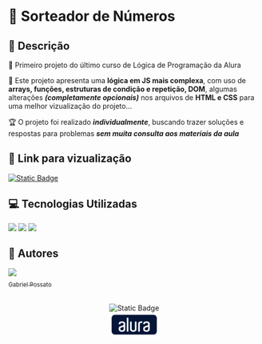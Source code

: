 # 🎰 Sorteador de Números

## 📰 Descrição

💬 Primeiro projeto do último curso de Lógica de Programação da Alura

🚩 Este projeto apresenta uma **lógica em JS mais complexa**, com uso de **arrays, funções, estruturas de condição e repetição, DOM**, algumas alterações **_(completamente opcionais)_** nos arquivos de **HTML e CSS** para uma melhor vizualização do projeto...

🏆 O projeto foi realizado **_individualmente_**, buscando trazer soluções e respostas para problemas **_sem muita consulta aos materiais da aula_**

## 🔗 Link para vizualização

<a href = "?"> <img alt="Static Badge" src="https://img.shields.io/badge/Clique aqui-blue?style=for-the-badge"> </a>

## 💻 Tecnologias Utilizadas
<img src="https://cdn.jsdelivr.net/gh/devicons/devicon@latest/icons/javascript/javascript-original.svg" height = "40"/> <img src="https://cdn.jsdelivr.net/gh/devicons/devicon@latest/icons/html5/html5-original.svg" height = "40"/> <img src="https://cdn.jsdelivr.net/gh/devicons/devicon@latest/icons/css3/css3-original.svg" height = "40" />

## 🙋 Autores
[<img loading="lazy" src="https://avatars.githubusercontent.com/u/136634888?v=4" width=80><br> <sub> Gabriel Possato </sub>](https://github.com/possatogabriel)
<br>
<br>
<p align = "center"> <img alt="Static Badge" src="https://img.shields.io/badge/STATUS%20%20%20%20%20%20%20%20%20%20%20%20%20%20%20-concluído-green?style=for-the-badge"> <br/> <img src = "img/alura1.png" height = "50"></p>
